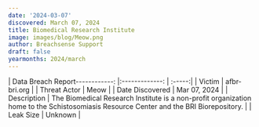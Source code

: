 ```yaml
---
date: '2024-03-07'
discovered: March 07, 2024
title: Biomedical Research Institute
image: images/blog/Meow.png
author: Breachsense Support
draft: false
yearmonths: 2024/march
---
```


| Data Breach Report------------:     |:-------------:    | :-----:|
| Victim      | afbr-bri.org      | 
| Threat Actor      | Meow      | 
| Date Discovered      | Mar 07, 2024      | 
| Description      | The Biomedical Research Institute is a non-profit organization home to the Schistosomiasis Resource Center and the BRI Biorepository.      | 
| Leak Size      | Unknown      | 

